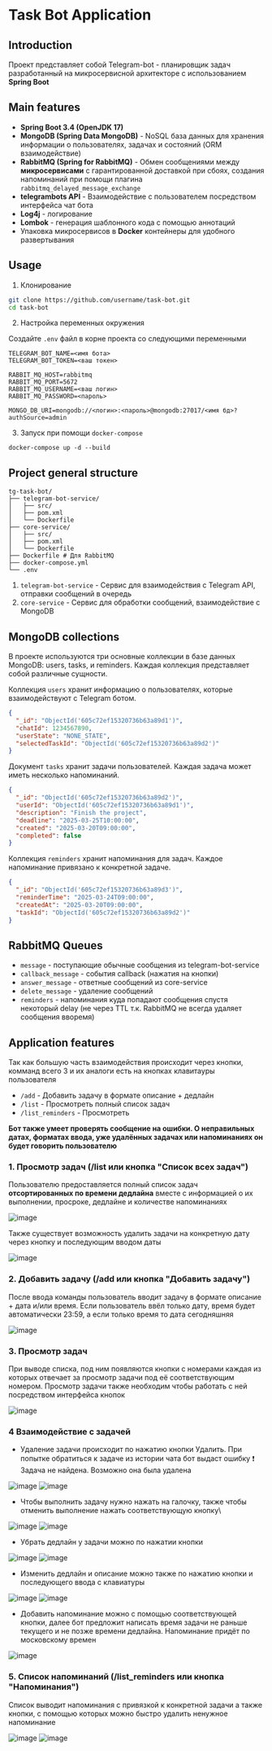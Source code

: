 # Task Bot Application

## Introduction
Проект представляет собой Telegram-bot - планировщик задач разработанный на микросервисной архитекторе с использованием **Spring Boot**

## Main features
- **Spring Boot 3.4 (OpenJDK 17)** 
- **MongoDB (Spring Data MongoDB)** - NoSQL база данных для хранения информации о пользователях, задачах и состояний (ORM взаимодействие)
- **RabbitMQ (Spring for RabbitMQ)** - Обмен сообщениями между **микросервисами** c гарантированной доставкой при сбоях, создания напоминаний при помощи плагина `rabbitmq_delayed_message_exchange`
- **telegrambots API** - Взаимодействие с пользователем посредством интерфейса чат бота
- **Log4j** - логирование
- **Lombok** - генерация шаблонного кода с помощью аннотаций
- Упаковка микросервисов в **Docker** контейнеры для удобного развертывания

## Usage
1. Клонирование
```bash
git clone https://github.com/username/task-bot.git
cd task-bot
```
2. Настройка переменных окружения

Создайте `.env` файл в корне проекта со следующими переменными
```env
TELEGRAM_BOT_NAME=<имя бота>
TELEGRAM_BOT_TOKEN=<ваш токен>

RABBIT_MQ_HOST=rabbitmq
RABBIT_MQ_PORT=5672
RABBIT_MQ_USERNAME=<ваш логин>
RABBIT_MQ_PASSWORD=<пароль>

MONGO_DB_URI=mongodb://<логин>:<пароль>@mongodb:27017/<имя бд>?authSource=admin
```
3. Запуск при помощи `docker-compose`
```
docker-compose up -d --build
```

## Project general structure
```
tg-task-bot/
├── telegram-bot-service/
│   ├── src/                    
│   ├── pom.xml                 
│   └── Dockerfile
├── core-service/
│   ├── src/
│   ├── pom.xml           
│   └── Dockerfile
├── Dockerfile # Для RabbitMQ
├── docker-compose.yml
└── .env
```
1. `telegram-bot-service` - Сервис для взаимодействия с Telegram API, отправки сообщений в очередь
2. `core-service` - Сервис для обработки сообщений, взаимодействие с MongoDB

## MongoDB collections

В проекте используются три основные коллекции в базе данных MongoDB: users, tasks, и reminders. Каждая коллекция представляет собой различные сущности.

Коллекция `users` хранит информацию о пользователях, которые взаимодействуют с Telegram ботом.
```json
{
  "_id": "ObjectId('605c72ef15320736b63a89d1')",
  "chatId": 1234567890, 
  "userState": "NONE_STATE",
  "selectedTaskId": "ObjectId('605c72ef15320736b63a89d2')"
}
```

Документ `tasks` хранит задачи пользователей. Каждая задача может иметь несколько напоминаний.

```json
{
  "_id": "ObjectId('605c72ef15320736b63a89d2')",
  "userId": "ObjectId('605c72ef15320736b63a89d1')",
  "description": "Finish the project",
  "deadline": "2025-03-25T10:00:00",
  "created": "2025-03-20T09:00:00",
  "completed": false
}
```

Коллекция `reminders` хранит напоминания для задач. Каждое напоминание привязано к конкретной задаче.

```json
{
  "_id": "ObjectId('605c72ef15320736b63a89d3')",
  "reminderTime": "2025-03-24T09:00:00",
  "createdAt": "2025-03-20T09:00:00",
  "taskId": "ObjectId('605c72ef15320736b63a89d2')"
}
```

## RabbitMQ Queues

- `message` - поступающие обычные сообщения из telegram-bot-service
- `callback_message` - события callback (нажатия на кнопки)
- `answer_message` - ответные сообщений из core-service
- `delete_message` - удаление сообщений
- `reminders` - напоминания куда попадают сообщения спустя некоторый delay (не через TTL т.к. RabbitMQ не всегда удаляет сообщения вворемя)

## Application features

Так как большую часть взаимодействия происходит через кнопки, комманд всего 3 и их аналоги есть на кнопках клавитауры пользователя
- `/add` - Добавить задачу в формате описание + дедлайн
- `/list` - Просмотреть полный список задач
- `/list_reminders` - Просмотреть

**Бот также умеет проверять сообщение на ошибки. О неправильных датах, форматах ввода, уже удалённых задачах или напоминаниях он будет говорить пользователю**

### 1. Просмотр задач (/list или кнопка "Список всех задач")

Пользователю предоставляется полный список задач **отсортированных по времени дедлайна** вместе с информацией о их выполнении, просроке, дедлайне и количестве напоминаниях

![image](https://github.com/user-attachments/assets/694372ce-6952-49d4-9c05-08cc00506fbd)

Также существует возможность удалить задачи на конкретную дату через кнопку и последующим вводом даты

![image](https://github.com/user-attachments/assets/31936676-ce5a-43bf-82b1-68b58eeb3dfd)


### 2. Добавить задачу (/add или кнопка "Добавить задачу")

После ввода команды пользователь вводит задачу в формате описание + дата и/или время. Если пользователь ввёл только дату, время будет автоматически 23:59, а если только время то дата сегодняшняя

![image](https://github.com/user-attachments/assets/d371fba2-a186-4876-9e89-71185916a0ec)

### 3. Просмотр задач

При выводе списка, под ним появляются кнопки с номерами каждая из которых отвечает за просмотр задачи под её соответствующим номером. Просмотр задачи также необходим чтобы работать с ней посредством интерфейса кнопок

![image](https://github.com/user-attachments/assets/352423a7-b11a-4ed3-bb44-6f8975e2ab92)

### 4 Взаимодействие с задачей

- Удаление задачи происходит по нажатию кнопки Удалить. При попытке обратиться к задаче из истории чата бот выдаст ошибку ❗️ Задача не найдена. Возможно она была удалена

![image](https://github.com/user-attachments/assets/d23d5e94-80a3-4cb2-8f7b-ef586b9df41f)
![image](https://github.com/user-attachments/assets/6196055a-9d7a-4aea-855c-7c6e09279762)

- Чтобы выполнить задачу нужно нажать на галочку, также чтобы отменить выполнение нажать соответствующую кнопку\

![image](https://github.com/user-attachments/assets/ce91e104-fcab-4dea-a97f-a3c966ecd796)
![image](https://github.com/user-attachments/assets/af47824a-7ce4-4988-b418-1c6e5d2ce736)

- Убрать дедлайн у задачи можно по нажатии кнопки

![image](https://github.com/user-attachments/assets/14b5b9f0-c6a0-42d1-bc85-b081a9ab6859)
![image](https://github.com/user-attachments/assets/1f787cee-8d92-4dc6-84cf-99c6e7aa424f)

- Изменить дедлайн и описание можно также по нажатию кнопки и последующего ввода с клавиатуры

![image](https://github.com/user-attachments/assets/df2f19f4-6e04-4d5e-8c05-de74186c333d)
![image](https://github.com/user-attachments/assets/4eead629-45aa-4140-b966-dc9a428aac05)

- Добавить напоминание можно с помощью соответствующей кнопки, далее бот предложит написать время задачи не раньше текущего и не позже времени дедлайна. Напоминание придёт по московскому времен

![image](https://github.com/user-attachments/assets/32f1c0a7-c05b-4eb1-a14c-95af277dfee1)

### 5. Список напоминаний (/list_reminders или кнопка "Напоминания")

Список выводит напоминания с привязкой к конкретной задачи а также кнопки, с помощью которых можно быстро удалить ненужное напоминание

![image](https://github.com/user-attachments/assets/7ebcea7a-5c1f-4334-9138-1c5f58789c39)
![image](https://github.com/user-attachments/assets/36fc6b6c-a08e-4612-b182-6ff9d9a6526d)



